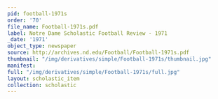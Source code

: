 ```yaml
---
pid: football-1971s
order: '70'
file_name: Football-1971s.pdf
label: Notre Dame Scholastic Football Review - 1971
_date: '1971'
object_type: newspaper
source: http://archives.nd.edu/Football/Football-1971s.pdf
thumbnail: "/img/derivatives/simple/Football-1971s/thumbnail.jpg"
manifest:
full: "/img/derivatives/simple/Football-1971s/full.jpg"
layout: scholastic_item
collection: scholastic
---
```

